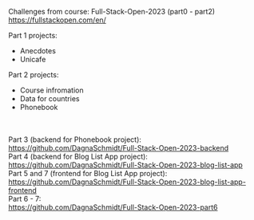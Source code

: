 Challenges from course: Full-Stack-Open-2023 (part0 - part2) </br>
https://fullstackopen.com/en/ </br>

Part 1 projects:
- Anecdotes
- Unicafe

Part 2 projects:
- Course infromation
- Data for countries
- Phonebook

</br></br>
Part 3 (backend for Phonebook project): </br>
https://github.com/DagnaSchmidt/Full-Stack-Open-2023-backend </br>
Part 4 (backend for Blog List App project): </br>
https://github.com/DagnaSchmidt/Full-Stack-Open-2023-blog-list-app </br>
Part 5 and 7 (frontend for Blog List App project): </br>
https://github.com/DagnaSchmidt/Full-Stack-Open-2023-blog-list-app-frontend</br>
Part 6 - 7:</br>
https://github.com/DagnaSchmidt/Full-Stack-Open-2023-part6
